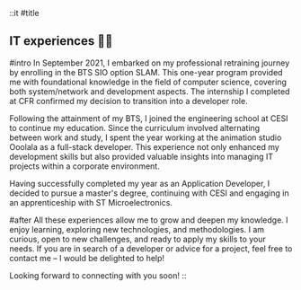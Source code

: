 ::it
#title
## IT experiences 👨‍💻

#intro
In September 2021, I embarked on my professional retraining journey by enrolling in the BTS SIO option SLAM. This one-year program provided me with foundational knowledge in the field of computer science, covering both system/network and development aspects. The internship I completed at CFR confirmed my decision to transition into a developer role.

Following the attainment of my BTS, I joined the engineering school at CESI to continue my education. Since the curriculum involved alternating between work and study, I spent the year working at the animation studio Ooolala as a full-stack developer. This experience not only enhanced my development skills but also provided valuable insights into managing IT projects within a corporate environment.

Having successfully completed my year as an Application Developer, I decided to pursue a master's degree, continuing with CESI and engaging in an apprenticeship with ST Microelectronics.

#after
All these experiences allow me to grow and deepen my knowledge. I enjoy learning, exploring new technologies, and methodologies. I am curious, open to new challenges, and ready to apply my skills to your needs. If you are in search of a developer or advice for a project, feel free to contact me – I would be delighted to help!

Looking forward to connecting with you soon!
::